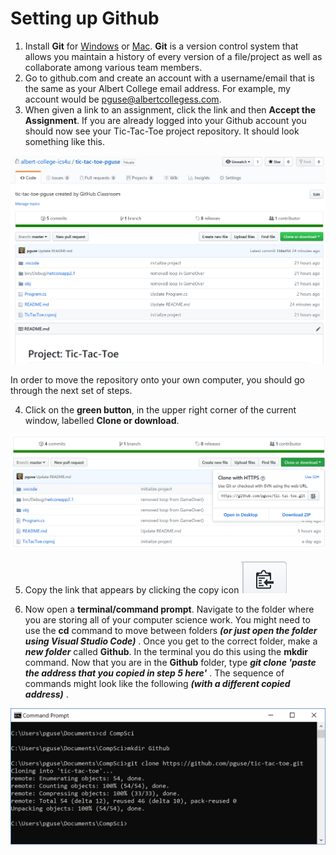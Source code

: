# Setting up Github

1. Install **Git** for [Windows](https://git-scm.com/download/win) or [Mac](https://git-scm.com/download/mac).  **Git** is a version control system that allows you maintain a history of every version of a file/project as well as collaborate among various team members.
2. Go to github.com and create an account with a username/email that is the same as your Albert College email address.  For example, my account would be pguse@albertcollegess.com.
3. When given a link to an assignment, click the link and then **Accept the Assignment**.  If you are already logged into your Github account you should now see your Tic-Tac-Toe project repository.  It should look something like this.

![](images/ProjectTicTacToe.PNG)

In order to move the repository onto your own computer, you should go through the next set of steps.

4. Click on the **green button**, in the upper right corner of the current window, labelled **Clone or download**.

![](images/CloneOrDownload.PNG)

5. Copy the link that appears by clicking the copy icon ![](images/CopyButton.PNG)

6. Now open a **terminal/command prompt**.  Navigate to the folder where you are storing all of your computer science work.  You might need to use the **cd** command to move between folders ***(or just open the folder using Visual Studio Code)*** .  Once you get to the correct folder, make a ***new folder*** called **Github**.  In the terminal you do this using the **mkdir** command. Now that you are in the **Github** folder, type ***git clone 'paste the address that you copied in step 5 here'*** .  The sequence of commands might look like the following ***(with a different copied address)*** . 

![](images/CommandPrompt.PNG)
